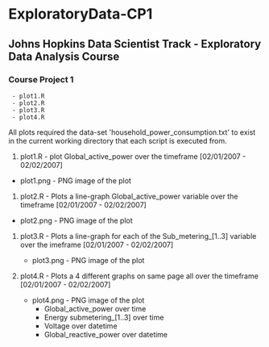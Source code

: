 # ExploratoryData-CP1
## Johns Hopkins Data Scientist Track - Exploratory Data Analysis Course
### Course Project 1 
     - plot1.R 
     - plot2.R
     - plot3.R
     - plot4.R

All plots required the data-set 'household_power_consumption.txt' to exist in the current
working directory that each script is executed from.


1. plot1.R - plot Global_active_power over  the timeframe [02/01/2007 - 02/02/2007]
  * plot1.png - PNG image of the plot


1. plot2.R - Plots a line-graph Global_active_power variable over the timeframe [02/01/2007 - 02/02/2007]
  * plot2.png - PNG image of the plot


1. plot3.R - Plots a line-graph for each of the Sub_metering_[1..3] variable over the imeframe [02/01/2007 - 02/02/2007]
   * plot3.png - PNG image of the plot


1. plot4.R - Plots a 4 different graphs on same page all over the timeframe [02/01/2007 - 02/02/2007]
   * plot4.png - PNG image of the plot
     * Global_active_power over time
     * Energy submetering_[1..3] over time
     * Voltage over datetime
     * Global_reactive_power over datetime

